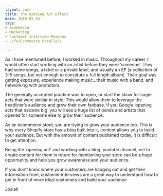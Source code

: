 ```yaml
---
layout: post
title: The Opening Act Effect
date: 2018-06-04
tags:
- Ecommerce
- Marketing
- Customer Interview Reasons
- Life/Ecommerce Parallels

---
```


As I have mentioned before, I worked in music. Throughout my career, I would often start working with an artist before they were ‘someone’. They had some songs, a label or a private label, and usually an EP (a collection of 3-5 songs, but not enough to constitute a full length album). Their goal was getting exposure, experience making music…their music with a band, and networking with promotors. 

The generally accepted practice was to open, or start the show for larger acts that were similar in style. This would allow them to leverage the headliner’s audience and grow their own fanbase. If you Google ‘opening acts that became big’ you will see a huge list of bands and artists that opened for someone else to grow their audience.

As an ecommerce store, you are trying to grow your audience too. This is why every Shopify store has a blog built into it, content allows you to build your audience. But with the amount of content published today, it is difficult to get attention. 

Being the ‘opening act’ and working with a blog, youtube channel, ect to create content for them in return for mentioning your store can be a huge opportunity and help you grow awareness and your audience. 

If you don’t know where your customers are hanging out and get their information from, customer interviews are a great way to understand how to get in front of more ideal customers and build your audience. 

Josiah